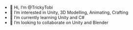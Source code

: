 - 👋 Hi, I’m @TrickyTobi
- 👀 I’m interested in Unity, 3D Modelling, Animating, Crafting
- 🌱 I’m currently learning Unity and C#
- 💞️ I’m looking to collaborate on Unity and Blender

<!---
TrickyTobi/TrickyTobi is a ✨ special ✨ repository because its `README.md` (this file) appears on your GitHub profile.
You can click the Preview link to take a look at your changes.
--->
